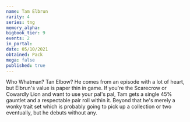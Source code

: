 ```yaml
---
name: Tam Elbrun
rarity: 4
series: tng
memory_alpha:
bigbook_tier: 9
events: 2
in_portal:
date: 05/10/2021
obtained: Pack
mega: false
published: true
---
```


Who Whatman? Tan Elbow? He comes from an episode with a lot of heart, but Elbrun's value is paper thin in game. If you're the Scarecrow or Cowardly Lion and want to use your pal's pal, Tam gets a single 45% gauntlet and a respectable pair roll within it. Beyond that he's merely a wonky trait set which is probably going to pick up a collection or two eventually, but he debuts without any.
